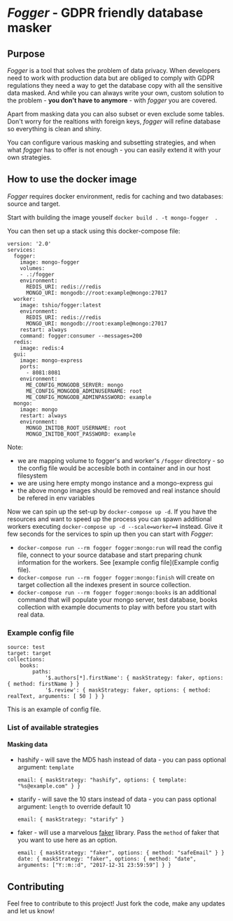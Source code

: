 # *Fogger* - GDPR friendly database masker

## Purpose

*Fogger* is a tool that solves the problem of data privacy. When developers need to work with production data but are obliged to comply with GDPR regulations they need a way to get the database copy with all the sensitive data masked. And while you can always write your own, custom solution to the problem - **you don't have to anymore** - with *fogger* you are covered.

Apart from masking data you can also subset or even exclude some tables. Don't worry for the realtions with foreign keys, *fogger* will refine database so everything is clean and shiny.  

You can configure various masking and subsetting strategies, and when what *fogger* has to offer is not enough - you can easily extend it with your own strategies.

## How to use the docker image

*Fogger* requires docker environment, redis for caching and two databases: source and target. 

Start with building the image youself `docker build . -t mongo-fogger  . `

You can then set up a stack using this docker-compose file:
 
```
version: '2.0'
services:
  fogger:
    image: mongo-fogger
    volumes:
    - .:/fogger
    environment:
      REDIS_URI: redis://redis
      MONGO_URI: mongodb://root:example@mongo:27017
  worker:
    image: tshio/fogger:latest
    environment:
      REDIS_URI: redis://redis
      MONGO_URI: mongodb://root:example@mongo:27017
    restart: always
    command: fogger:consumer --messages=200
  redis:
    image: redis:4
  gui:
    image: mongo-express
    ports:
      - 8081:8081
    environment:
      ME_CONFIG_MONGODB_SERVER: mongo
      ME_CONFIG_MONGODB_ADMINUSERNAME: root
      ME_CONFIG_MONGODB_ADMINPASSWORD: example
  mongo:
    image: mongo
    restart: always
    environment:
      MONGO_INITDB_ROOT_USERNAME: root
      MONGO_INITDB_ROOT_PASSWORD: example
```
Note: 
  - we are mapping volume to fogger's and worker's `/fogger` directory - so the config file would be accesible both in container and in our host filesystem
  - we are using here empty mongo instance and a mongo-express gui
  - the above mongo images should be removed and real instance should be refered in env variables
     
Now we can spin up the set-up by `docker-compose up -d`. If you have the resources and want to speed up the process you can spawn additional workers executing `docker-compose up -d --scale=worker=4` instead. Give it few seconds for the services to spin up then you can start with *Fogger*:

* `docker-compose run --rm fogger fogger:mongo:run` will read the config file, connect to your source database and start preparing chunk information for the workers. See [example config file](Example config file).
* `docker-compose run --rm fogger fogger:mongo:finish` will create on target collection all the indexes present in source collection. 
* `docker-compose run --rm fogger fogger:mongo:books` is an additional command that will populate your mongo server, test database, books collection with example documents to play with before you start with real data. 

### Example config file

```
source: test
target: target
collections:
    books:
        paths:
            '$.authors[*].firstName': { maskStrategy: faker, options: { method: firstName } }
            '$.review': { maskStrategy: faker, options: { method: realText, arguments: [ 50 ] } }
```
This is an example of config file. 

### List of available strategies

#### Masking data

* hashify - will save the MD5 hash instead of data - you can pass optional argument: `template`
    
    `email: { maskStrategy: "hashify", options: { template: "%s@example.com" } }`

* starify - will save the 10 stars instead of data - you can pass optional argument: `length` to override default 10
    
    `email: { maskStrategy: "starify" }`

* faker - will use a marvelous [faker](https://github.com/fzaninotto/Faker) library. Pass the `method` of faker that you want to use here as an option. 

    `email: { maskStrategy: "faker", options: { method: "safeEmail" } }`
    `date: { maskStrategy: "faker", options: { method: "date", arguments: ["Y::m::d", "2017-12-31 23:59:59"] } }`
    
## Contributing

Feel free to contribute to this project! Just fork the code, make any updates and let us know!
